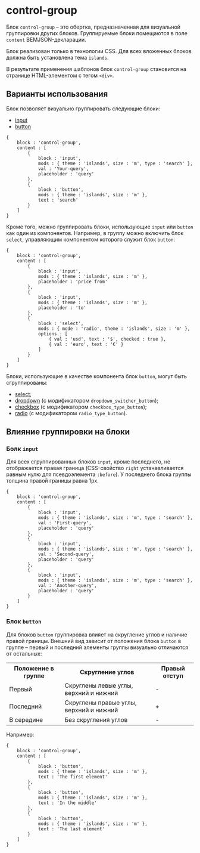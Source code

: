 # control-group

Блок `control-group` – это обертка, предназначенная для визуальной группировки других блоков. Группируемые блоки помещаются в поле `content` BEMJSON-декларации.

Блок реализован только в технологии CSS. Для всех вложенных блоков должна быть установлена тема `islands`.

В результате применения шаблонов блок `control-group` становится на странице HTML-элементом с тегом `<div>`.

## Варианты использования

Блок позволяет визуально группировать следующие блоки:

* [input](../input/input.ru.md)
* [button](../button/button.ru.md)

```bemjson
{
    block : 'control-group',
    content : [
        {
            block : 'input',
            mods : { theme : 'islands', size : 'm', type : 'search' },
            val : 'Your-query',
            placeholder : 'query'
        },
        {
            block : 'button',
            mods : { theme : 'islands', size : 'm' },
            text : 'search'
        }
    ]
}
```

Кроме того, можно группировать блоки, использующие `input` или `button` как один из компонентов. Например, в группу можно включить блок `select`, управляющим компонентом которого служит блок `button`:

```bemjson
{
    block : 'control-group',
    content : [
        {
            block : 'input',
            mods : { theme : 'islands', size : 'm' },
            placeholder : 'price from'
        },
        {
            block : 'input',
            mods : { theme : 'islands', size : 'm' },
            placeholder : 'to'
        },
        {
            block : 'select',
            mods : { mode : 'radio', theme : 'islands', size : 'm' },
            options : [
                { val : 'usd', text : '$', checked : true },
                { val : 'euro', text : '€' }
            ]
        }
    ]
}
```

Блоки, использующие в качестве компонента блок `button`, могут быть сгруппированы:

* [select](../select/select.ru.md);
* [dropdown](../dropdown/dropdown.ru.md) (с модификатором `dropdown_switcher_button`);
* [checkbox](../checkbox/checkbox.ru.md) (с модификатором `checkbox_type_button`);
* [radio](../radio/radio.ru.md) (с модификатором `radio_type_button`).

## Влияние группировки на блоки

### Болк `input`

Для всех сгруппированных блоков `input`, кроме последнего, не отображается правая граница (CSS-свойство `right` устанавливается равным нулю для псевдоэлемента `:before`). У последнего блока группы толщина правой границы равна 1px.

```bemjson
{
    block : 'control-group',
    content : [
        {
            block : 'input',
            mods : { theme : 'islands', size : 'm', type : 'search' },
            val : 'First-query',
            placeholder : 'query'
        },
        {
            block : 'input',
            mods : { theme : 'islands', size : 'm', type : 'search' },
            val : 'Second-query',
            placeholder : 'query'
        },
        {
            block : 'input',
            mods : { theme : 'islands', size : 'm', type : 'search' },
            val : 'Another-query',
            placeholder : 'query'
        }
    ]
}
```

### Блок `button`

Для блоков `button` группировка влияет на скругление углов и наличие правой границы. Внешний вид зависит от положения блока `button` в группе – первый и последний элементы группы визуально отличаются от остальных:

<table>
    <tr>
        <th>Положение в группе</th>
        <th>Скругление углов</th>
        <th>Правый отступ</th>
    </tr>
    <tr>
        <td>Первый</td>
        <td>Скруглены левые углы, верхний и нижний</td>
        <td>-</td>
    </tr>
    <tr>
        <td>Последний</td>
        <td>Скруглены правые углы, верхний и нижний</td>
        <td>+</td>
    </tr>
    <tr>
        <td>В середине</td>
        <td>Без скругления углов</td>
        <td>-</td>
    </tr>
</table>

Например:

```bemjson
{
    block : 'control-group',
    content : [
        {
            block : 'button',
            mods : { theme : 'islands', size : 'm' },
            text : 'The first element'
        },
        {
            block : 'button',
            mods : { theme : 'islands', size : 'm' },
            text : 'In the middle'
        },
        {
            block : 'button',
            mods : { theme : 'islands', size : 'm' },
            text : 'The last element'
        }
    ]
}
```
